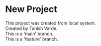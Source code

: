 # New Project

This project was created from local system.<br>
Created by Tanish Varde.<br>
This is a 'main' branch.<br>
This is a 'feature' branch.